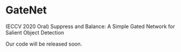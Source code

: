 # GateNet
(ECCV 2020 Oral)  Suppress and Balance: A Simple Gated Network for Salient Object Detection

Our code will be released soon.
